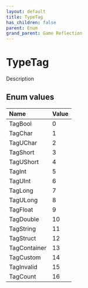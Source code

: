```yaml
---
layout: default
title: TypeTag
has_children: false
parent: Enum
grand_parent: Game Reflection
---
```

# TypeTag
Description 

## Enum values
| Name | Value |
|:-------------|:--------------|
| TagBool | 0 |
| TagChar | 1 |
| TagUChar | 2 |
| TagShort | 3 |
| TagUShort | 4 |
| TagInt | 5 |
| TagUInt | 6 |
| TagLong | 7 |
| TagULong | 8 |
| TagFloat | 9 |
| TagDouble | 10 |
| TagString | 11 |
| TagStruct | 12 |
| TagContainer | 13 |
| TagCustom | 14 |
| TagInvalid | 15 |
| TagCount | 16 |
